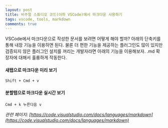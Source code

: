 ```yaml
---
layout: post
title: 비주얼 스튜디오 코드(이하 VSCode)에서 마크다운 사용하기
tags: vscode, tools, markdown
comments: true
---
```

  
VSCode에서 마크다운으로 작성한 문서를 보려면 어떻게 해야 할까? 아래의 단축키를 통해 내장 기능을 이용하면 된다. 물론 더 편한 기능을 제공하는 플러그인도 많이 있지만 검증되지 않은 플러그인 설치를 꺼리는 개발자라면 아래의 기능을 이용해보자. .md 확장자에 대해서 훌륭하게 작동한다.

#### 새탭으로 마크다운 미리 보기  
~~~
Shift + Cmd + v
~~~
  
#### 분할탭으로 마크다운 실시간 보기
~~~
Cmd + k 누른다음 v
~~~
  
*관련 페이지: [https://code.visualstudio.com/docs/languages/markdown](https://code.visualstudio.com/docs/languages/markdown)*